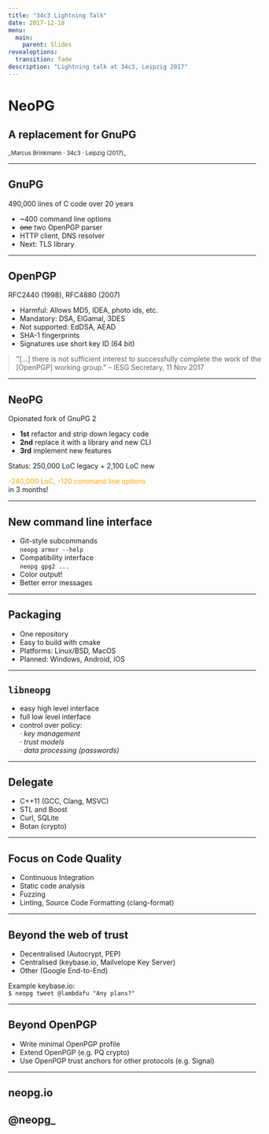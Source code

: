 ```yaml
---
title: "34c3 Lightning Talk"
date: 2017-12-18
menu:
  main:
    parent: Slides
revealoptions:
  transition: fade
description: "Lightning talk at 34c3, Leipzig 2017"
---
```


# NeoPG

## A replacement for GnuPG

<small>
_Marcus Brinkmann · 34c3 · Leipzig (2017)_
</small>

---

## GnuPG

490,000 lines of C code over 20 years

* ~400 command line options
* <strike>one</strike> two OpenPGP parser
* HTTP client, DNS resolver
* Next: TLS library

---

## OpenPGP

RFC2440 (1998), RFC4880 (2007)

* Harmful: Allows MD5, IDEA, photo ids, etc.
* Mandatory: DSA, ElGamal, 3DES
* Not supported: EdDSA, AEAD
* SHA-1 fingerprints
* Signatures use short key ID (64 bit)

<div class="ui divider"></div>
<blockquote style="margin: 0; width: 100%;">
   "[...] there is not sufficient interest to successfully complete the work of the [OpenPGP] working group."
  – IESG Secretary, 11 Nov 2017
</blockquote>
</div>

---

## NeoPG

Opionated fork of GnuPG 2

* __1st__ refactor and strip down legacy code
* __2nd__ replace it with a library and new CLI
* __3rd__ implement new features

Status: 250,000 LoC legacy + 2,100 LoC new

<span style="color: orange">-240,000 LoC, -120 command line options</span><br/> in 3 months!

---

## New command line interface

* Git-style subcommands<br/>
  `neopg armor --help`
* Compatibility interface<br/>
  `neopg gpg2 ...`
* Color output!
* Better error messages

---

## Packaging

* One repository
* Easy to build with cmake
* Platforms: Linux/BSD, MacOS
* Planned: Windows, Android, iOS

---

## `libneopg`

* easy high level interface
* full low level interface
* control over policy:<br/>
  · _key management_<br/>
  · _trust models_<br/>
  · _data processing (passwords)_

---

## Delegate

* C++11 (GCC, Clang, MSVC)
* STL and Boost
* Curl, SQLite
* Botan (crypto)

---

## Focus on Code Quality

* Continuous Integration
* Static code analysis
* Fuzzing
* Linting, Source Code Formatting (clang-format)

---

## Beyond the web of trust

* Decentralised (Autocrypt, PEP)
* Centralised (keybase.io, Mailvelope Key Server)
* Other (Google End-to-End)

Example keybase.io:<br/>
`$ neopg tweet @lambdafu "Any plans?"`

---

## Beyond OpenPGP

* Write minimal OpenPGP profile
* Extend OpenPGP (e.g. PQ crypto)
* Use OpenPGP trust anchors for other protocols (e.g. Signal)

---

## <i class="ui icon globe orange"></i>neopg.io
## <i class="ui icon twitter orange"></i>@neopg_
